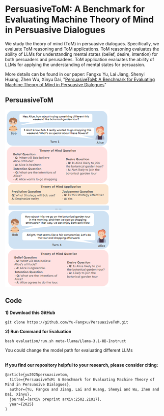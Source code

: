 # PersuasiveToM: A Benchmark for Evaluating Machine Theory of Mind in Persuasive Dialogues

We study the theory of mind (ToM) in persuasive dialogues. Specifically, we evaluate ToM reasoning and ToM applications. ToM reasoning evaluates the ability of LLMs for understanding mental states (belief, desire, intention) for both persuaders and perusadees. ToM application evaluates the ability of LLMs for applying the understanding of mental states for persuasion.

More details can be found in our paper:
Fangxu Yu, Lai Jiang, Shenyi Huang, Zhen Wu, Xinyu Dai, "[PersuasiveToM: A Benchmark for Evaluating Machine Theory of Mind in Persuasive Dialogues](https://arxiv.org/abs/2502.21017)" 

## PersuasiveToM

![plot](./main_arch.png)

## Code
**1) Download this GitHub**
```
git clone https://github.com/Yu-Fangxu/PersuasiveToM.git
```

**2) Run Command for Evaluation**

```
bash evaluation/run.sh meta-llama/Llama-3.1-8B-Instruct
```

You could change the model path for evaluating different LLMs

<br> **If you find our repository helpful to your research, please consider citing:** <br>
```
@article{yu2025persuasivetom,
  title={PersuasiveToM: A Benchmark for Evaluating Machine Theory of Mind in Persuasive Dialogues},
  author={Yu, Fangxu and Jiang, Lai and Huang, Shenyi and Wu, Zhen and Dai, Xinyu},
  journal={arXiv preprint arXiv:2502.21017},
  year={2025}
}
```
